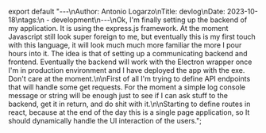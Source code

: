 export default "---\nAuthor: Antonio Logarzo\nTitle: devlog\nDate: 2023-10-18\ntags:\n  - development\n---\nOk, I'm finally setting up the backend of my application. It is using the express.js framework. At the moment Javascript still look super foreign to me, but eventually this is my first touch with this language, it will look much much more familiar the more I pour hours into it. The idea is that of setting up a communicating backend and frontend. Eventually the backend will work with the Electron wrapper once I'm in production environment and I have deployed the app with the exe. Don't care at the moment.\n\nFirst of all I'm trying to define API endpoints that will handle some get requests. For the moment a simple log console message or string will be enough just to see if I can ask stuff to the backend, get it in return, and do shit with it.\n\nStarting to define routes in react, because at the end of the day this is a single page application, so It should dynamically handle the UI interaction of the users.";